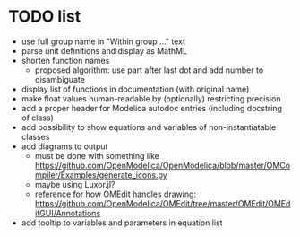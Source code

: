 # TODO list

* use full group name in "Within group ..." text
* parse unit definitions and display as MathML
* shorten function names
  * proposed algorithm: use part after last dot and add number to disambiguate
* display list of functions in documentation (with original name)
* make float values human-readable by (optionally) restricting precision
* add a proper header for Modelica autodoc entries (including docstring of class)
* add possibility to show equations and variables of non-instantiatable classes
* add diagrams to output
  * must be done with something like https://github.com/OpenModelica/OpenModelica/blob/master/OMCompiler/Examples/generate_icons.py
  * maybe using Luxor.jl?
  * reference for how OMEdit handles drawing: https://github.com/OpenModelica/OMEdit/tree/master/OMEdit/OMEditGUI/Annotations
* add tooltip to variables and parameters in equation list

